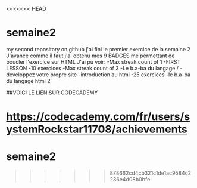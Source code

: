 <<<<<<< HEAD
# semaine2
my second repository on github
j'ai fini le premier exercice de la semaine 2
J'avance comme il faut
j'ai obtenu mes 9 BADGES me permettant de boucler l'exercice sur HTML
J'ai pu voir:
-Max streak count of 1
-FIRST LESSON
-10 exercices
-Max streak count of 3
-Le b.a-ba du langage /
-developpez votre propre site
-introduction au html
-25 exercices
-le b.a-ba du langage html 2

##VOICI LE LIEN SUR CODECADEMY

https://codecademy.com/fr/users/systemRockstar11708/achievements
=======
# semaine2
>>>>>>> 878662cd4cb321c1de1ac9584c2236e4d08b0bfe

